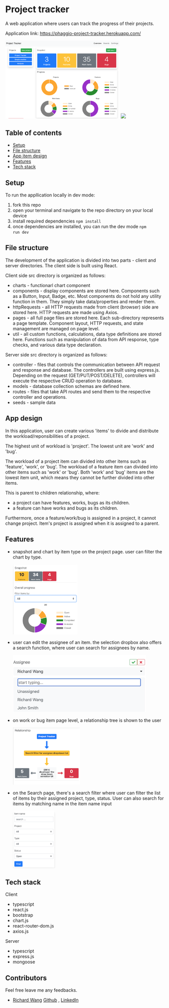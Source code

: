 # Project tracker

A web application where users can track the progress of their projects.

Application link: https://phaggio-project-tracker.herokuapp.com/

<img src="https://raw.githubusercontent.com/phaggio/project-tracker/master/screenshot/project-tracker-screenshot-01.png" width="360">
<img src="https://raw.githubusercontent.com/phaggio/project-tracker/master/screenshot/project-tracker-demo.gif" height="250">


## Table of contents
* [Setup](#setup)
* [File structure](#file-structure)
* [App item design](#app-design)
* [Features](#features)
* [Tech stack](#tech-stack)


## Setup
To run the appllication locally in dev mode:

1. fork this repo
2. open your terminal and navigate to the repo directory on your local device
3. install required dependencies
<code>npm install</code>
4. once dependencies are installed, you can run the dev mode
<code>npm run dev</code>


## File structure
The development of the application is divided into two parts - client and server directories.
The client side is built using React. 

Client side src directory is organized as follows:
* charts - functionarl chart component
* components - display components are stored here. Components such as a Button, Input, Badge, etc. Most components do not hold any utility function in them. They simply take data/properties and render them. 
* httpRequests - all HTTP requests made from client (browser) side are stored here. HTTP requests are made using Axios.
* pages - all full page files are stored here. Each sub-directory represents a page template. Component layout, HTTP requests, and state management are managed on page level.
* util - all custom functions, calculations, data type definitions are stored here. Functions such as manipulation of data from API response, type checks, and various data type declaration.

Server side src directory is organized as follows:
* controller - files that controls the communication between API request and response and database. The controllers are built using express.js. Depending on the request (GET/PUT/POST/DELETE), controllers will execute the respective CRUD operation to database.
* models - database collection schemas are defined here.
* routes - files that take API routes and send them to the respective controller and operations.
* seeds - sample data 

## App design
In this application, user can create various 'items' to divide and distribute the workload/reponsibilities of a project. 

The highest unit of workload is 'project'. The lowest unit are 'work' and 'bug'.

The workload of a project item can divided into other items such as 'feature', 'work', or 'bug'.
The workload of a feature item can divided into other items such as 'work' or 'bug'.
Both 'work' and 'bug' items are the lowest item unit, which means they cannot be further divided into other items. 

This is parent to children relationship, where:
- a project can have features, works, bugs as its children.
- a feature can have works and bugs as its children.

Furthermore, once a feature/work/bug is assigned in a project, it cannot change project. Item's project is assigned when it is assigned to a parent. 


## Features
* snapshot and chart by item type on the project page. user can filter the chart by type. 
  
  <img src="https://raw.githubusercontent.com/phaggio/project-tracker/master/screenshot/filter-chart.png" height="220">
* user can edit the assignee of an item. the selection dropbox also offers a search function, where user can search for assignees by name. 
  
  <img src="https://raw.githubusercontent.com/phaggio/project-tracker/master/screenshot/search-user-filter.png" height="180">
* on work or bug item page level, a relationship tree is shown to the user 
  
  <img src="https://raw.githubusercontent.com/phaggio/project-tracker/master/screenshot/item-relationship.png" height="180">
* on the Search page, there's a search filter where user can filter the list of items by their assigned project, type, status. User can also search for items by matching name in the item name input 
  
  <img src="https://raw.githubusercontent.com/phaggio/project-tracker/master/screenshot/search-filter.png" height="180">


## Tech stack
Client
* typescript
* react.js
* bootstrap
* chart.js
* react-router-dom.js
* axios.js

Server
* typescript
* express.js
* mongoose


## Contributors
Feel free leave me any feedbacks.
- [Richard Wang](https://github.com/phaggio)
[Github](https://github.com/phaggio) ,
[LinkedIn](https://www.linkedin.com/in/richard-c-wang/)